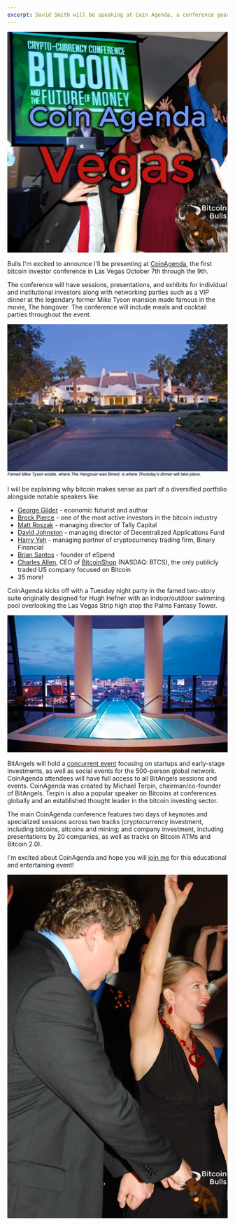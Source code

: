 ```yaml
---
excerpt: David Smith will be speaking at Coin Agenda, a conference geared for individual and institutional investors. The conference will be educational and entertaining featuring networking parties such as a VIP dinner at Mike Tyson's former mansion.
---
```


![Coin Agenda will be fun and educational.](/images/Coin-Agenda-2014-Preview.jpg)

Bulls I'm excited to announce I'll be presenting at [CoinAgenda](http://www.coinagenda.com), the first bitcoin investor conference in Las Vegas October 7th through the 9th.

The conference will have sessions, presentations, and exhibits for individual and institutional investors along with networking parties such as a VIP dinner at the legendary former Mike Tyson mansion made famous in the movie, The hangover. The conference will include meals and cocktail parties throughout the event.

![Attendees get dinner at Mike Tyson's fromer mansion.](/images/Coin-agenda-2014-tyson-mansion.jpg)

I will be explaining why bitcoin makes sense as part of a diversified portfolio alongside notable speakers like 

* [George Gilder](http://en.wikipedia.org/wiki/George_Gilder) - economic futurist and author 
* [Brock Pierce](http://en.wikipedia.org/wiki/Brock_Pierce) - one of the most active investors in the bitcoin industry
* [Matt Roszak](https://www.linkedin.com/in/matthewroszak) - managing director of Tally Capital
* [David Johnston](http://www.linkedin.com/in/davidajohnston) - managing director of Decentralized Applications Fund
* [Harry Yeh](https://www.linkedin.com/in/harryyeh) - managing  partner of cryptocurrency trading firm, Binary Financial
* [Brian Santos](https://www.linkedin.com/pub/brian-santos/52/491/502) - founder of eSpend
* [Charles Allen](http://investors.btcs.com/#team), CEO of [BitcoinShop](http://www.bitcoinshop.us/) (NASDAQ: BTCS), the only publicly traded US company focused on Bitcoin
* 35 more!

CoinAgenda kicks off with a Tuesday night party in the famed two-story suite originally designed for Hugh Hefner with an indoor/outdoor swimming pool overlooking the Las Vegas Strip high atop the Palms Fantasy Tower.

![Coin Agenda kicks off in a suite designed for Hugh Heffner.](/images/Coin-agenda-2014-heffner-suite.jpg)
 
BitAngels will hold a [concurrent event](http://coinagenda.com/register.html) focusing on startups and early-stage investments, as well as social events for the 500-person global network. CoinAgenda attendees will have full access to all BitAngels sessions and events. CoinAgenda was created by Michael Terpin, chairman/co-founder of BitAngels. Terpin is also a popular speaker on Bitcoins at conferences globally and an established thought leader in the bitcoin investing sector.
 
The main CoinAgenda conference features two days of keynotes and specialized sessions across two tracks (cryptocurrency investment, including bitcoins, altcoins and mining; and company investment, including presentations by 20 companies, as well as tracks on Bitcoin ATMs and Bitcoin 2.0).

I'm excited about CoinAgenda and hope you will [join me](http://coinagenda.com/register.html) for this educational and entertaining event!

![join us!](/images/Coin-agenda-2014-join-us.jpg)
